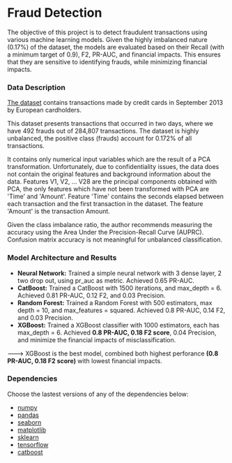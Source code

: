 # Fraud Detection 

The objective of this project is to detect fraudulent transactions using various machine learning models. Given the highly imbalanced nature (0.17%) of the dataset, the models are evaluated based on their Recall (with a minimum target of 0.9), F2, PR-AUC, and financial impacts. This ensures that they are sensitive to identifying frauds, while minimizing financial impacts.

### Data Description 

[The dataset](https://www.kaggle.com/datasets/mlg-ulb/creditcardfraud) contains transactions made by credit cards in September 2013 by European cardholders.

This dataset presents transactions that occurred in two days, where we have 492 frauds out of 284,807 transactions. The dataset is highly unbalanced, the positive class (frauds) account for 0.172% of all transactions.

It contains only numerical input variables which are the result of a PCA transformation. Unfortunately, due to confidentiality issues, the data does not contain the original features and background information about the data. Features V1, V2, … V28 are the principal components obtained with PCA, the only features which have not been transformed with PCA are 'Time' and 'Amount'. Feature 'Time' contains the seconds elapsed between each transaction and the first transaction in the dataset. The feature 'Amount' is the transaction Amount.

Given the class imbalance ratio, the author recommends measuring the accuracy using the Area Under the Precision-Recall Curve (AUPRC). Confusion matrix accuracy is not meaningful for unbalanced classification.

### Model Architecture and Results

- **Neural Network:** Trained a simple neural network with 3 dense layer, 2 two drop out, using pr_auc as metric. Achieved 0.65 PR-AUC.
- **CatBoost:** Trained a CatBoost with 1500 iterations, and max_depth = 6. Achieved 0.81 PR-AUC, 0.12 F2, and 0.03 Precision. 
- **Random Forest:** Trained a Random Forest with 500 estimators, max depth = 10, and max_features = squared. Achieved 0.8 PR-AUC, 0.14 F2, and 0.03 Precision.
- **XGBoost:** Trained a XGBoost classifier with 1000 estimators, each has max_depth = 6. Achieved **0.8 PR-AUC, 0.18 F2 score**, 0.04 Precision, and minimize the financial impacts of misclassification. 
  
---> XGBoost is the best model, combined both highest perforance **(0.8 PR-AUC, 0.18 F2 score)** with lowest financial impacts.

### Dependencies
Choose the lastest versions of any of the dependencies below: 
- [numpy](https://numpy.org/)
- [pandas](https://pandas.pydata.org/)
- [seaborn](https://seaborn.pydata.org/)
- [matplotlib](https://matplotlib.org/)
- [sklearn](https://scikit-learn.org/stable/)
- [tensorflow](https://www.tensorflow.org/)
- [catboost](https://catboost.ai/)
